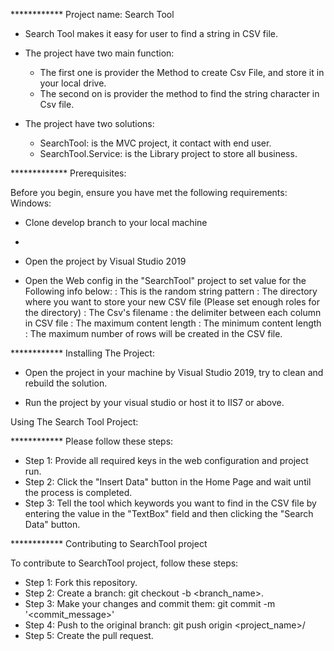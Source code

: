************ Project name: Search Tool

- Search Tool makes it easy for user to find a string in CSV file.

- The project have two main function:
	+ The first one is provider the Method to create Csv File, and store it in your local drive.
	+ The second on is provider the method to find the string character in Csv file.

- The project have two solutions:
	+ SearchTool: is the MVC project, it contact with end user.
	+ SearchTool.Service: is the Library project to store all business.
	
************* Prerequisites:

Before you begin, ensure you have met the following requirements:
Windows:
- Clone develop branch to your local machine
- 
- Open the project by Visual Studio 2019

- Open the Web config in the "SearchTool" project to set value for the Following info below:
	<add key="Pattern" value="ABCDEFGHIJKLMNOPQRSTUVWXYZabcdefghijklmnopqrstuvwxyz0123456789 " /> : This is the random string pattern
	<add key="FolderPath" value="C://MyDir//" />: The directory where you want to store your new CSV file (Please set enough roles for the directory)
	<add key="FileName" value="Testing.csv" />: The Csv's filename
	<add key="Delimiter" value="|" />: the delimiter between each column in CSV file
	<add key="MaxContentLength" value="2000" />: The maximum content length 
	<add key="MinContentLength" value="1000" />: The minimum content length
    <add key="TotalRows" value="100000" />: The maximum number of rows will be created in the CSV file.

************ Installing The Project:

- Open the project in your machine by Visual Studio 2019, try to clean and rebuild the solution.

- Run the project by your visual studio or host it to IIS7 or above.

Using The Search Tool Project:

************ Please follow these steps:

- Step 1: Provide all required keys in the web configuration and project run.
- Step 2: Click the "Insert Data" button in the Home Page and wait until the process is completed.
- Step 3: Tell the tool which keywords you want to find in the CSV file by entering the value in the "TextBox" field and then clicking the "Search Data" button.

************ Contributing to SearchTool project

To contribute to SearchTool project, follow these steps:
- Step 1: Fork this repository.
- Step 2: Create a branch: git checkout -b <branch_name>.
- Step 3: Make your changes and commit them: git commit -m '<commit_message>'
- Step 4: Push to the original branch: git push origin <project_name>/<location>
- Step 5: Create the pull request.
